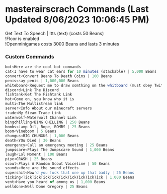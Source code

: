 # masterairscrach Commands (Last Updated 8/06/2023 10:06:45 PM)
Get Text To Speech | !tts (text) (costs 50 Beans) <br>
!Floor is enabled <br>
!Openminigames costs 3000 Beans and lasts 3 minutes <br>
### Custom Commands <br>
```js
bot<Here are the cool bot commands
cat<I have to wear cat ears for 10 minutes (stackable) | 5,000 Beans
convert<Convert Beans To Death Coins | 100 Beans
penis<say penis | 1,000,000 Beans
whiteboard<Request me to draw somthing on the whitboard (must obey Twitch TOS) | 5,000 Beans
discord<Link The Discord
fishtank<Get The Fishtank Link
hot<Come on, you know who it is
multi<The Multistream link
server<Info About our minecraft servers
trade<My Steam Trade Link
waterwolf<Waterwolf Channel Link
bingchilling<BING CHILLING | 250 Beans
bombs<Lamp Oil, Rope, BOMBS | 25 Beans
boom<Vineboom | 5 Beans
chungus<BIG CHUNGUS | 1,000 Beans
death<YOu Died | 30 Beans
emergency<Call an emergency meeting | 25 Beans
jumpscare<Plays The Jumpscare Sound | 1,000 Beans
laugh<Lol Moment | 100 Beans
pipe<CRASH | 25 Beans
scout<Plays A Random Scout Voiceline | 50 Beans
sounds<Here are the sound effects
supershit<How'd you fuck that one up that badly | 25 Beans
ticking<TickTickTickTickTickTickTickTickTick | 1,000 Beans
vent<Have you heard of among us | 1,000 Beans
welldone<Well Done Gregory | 25 Beans
